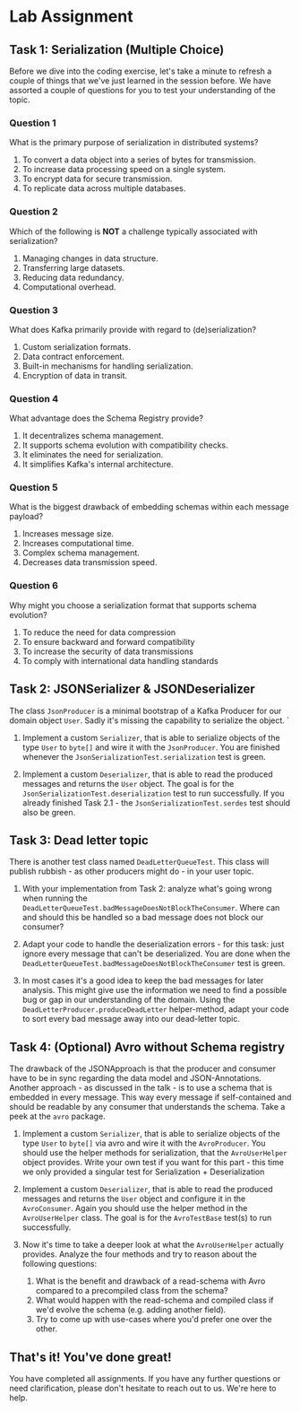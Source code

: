 # Lab Assignment

## Task 1: Serialization (Multiple Choice)

Before we dive into the coding exercise, let's take a minute to refresh a couple of things that we've just learned in the session before. We have assorted a couple of questions for you to test your understanding of the topic.


### Question 1

What is the primary purpose of serialization in distributed systems?

1. To convert a data object into a series of bytes for transmission.
2. To increase data processing speed on a single system.
3. To encrypt data for secure transmission.
4. To replicate data across multiple databases.

### Question 2

Which of the following is **NOT** a challenge typically associated with serialization?

1. Managing changes in data structure.
2. Transferring large datasets.
3. Reducing data redundancy.
4. Computational overhead.

### Question 3

What does Kafka primarily provide with regard to (de)serialization?

1. Custom serialization formats.
2. Data contract enforcement.
3. Built-in mechanisms for handling serialization.
4. Encryption of data in transit.

### Question 4

What advantage does the Schema Registry provide?

1. It decentralizes schema management.
2. It supports schema evolution with compatibility checks.
3. It eliminates the need for serialization.
4. It simplifies Kafka's internal architecture.

### Question 5

What is the biggest drawback of embedding schemas within each message payload?
 
1. Increases message size.
2. Increases computational time.
3. Complex schema management.
4. Decreases data transmission speed.

### Question 6

Why might you choose a serialization format that supports schema evolution?

1. To reduce the need for data compression
2. To ensure backward and forward compatibility
3. To increase the security of data transmissions
4. To comply with international data handling standards


## Task 2: JSONSerializer & JSONDeserializer

The class `JsonProducer` is a minimal bootstrap of a Kafka Producer for our domain object `User`. Sadly it's missing the capability to serialize the object.
`
1. Implement a custom `Serializer`, that is able to serialize objects of the type `User` to `byte[]` and wire it with the `JsonProducer`. You are finished whenever the `JsonSerializationTest.serialization` test is green.

2. Implement a custom `Deserializer`, that is able to read the produced messages and returns the `User` object. The goal is for the `JsonSerializationTest.deserialization` test to run successfully. If you already finished Task 2.1 - the `JsonSerializationTest.serdes` test should also be green.


## Task 3: Dead letter topic

There is another test class named `DeadLetterQueueTest`. This class will publish rubbish - as other producers might do - in your user topic. 

1. With your implementation from Task 2: analyze what's going wrong when running the `DeadLetterQueueTest.badMessageDoesNotBlockTheConsumer`. Where can and should this be handled so a bad message does not block our consumer?

2. Adapt your code to handle the deserialization errors - for this task: just ignore every message that can't be deserialized. You are done when the `DeadLetterQueueTest.badMessageDoesNotBlockTheConsumer` test is green.

3. In most cases it's a good idea to keep the bad messages for later analysis. This might give use the information we need to find a possible bug or gap in our understanding of the domain. Using the `DeadLetterProducer.produceDeadLetter` helper-method, adapt your code to sort every bad message away into our dead-letter topic. 

## Task 4: (Optional) Avro without Schema registry

The drawback of the JSONApproach is that the producer and consumer have to be in sync regarding the data model and JSON-Annotations. Another approach - as discussed in the talk - is to use a schema that is embedded in every message. This way every message if self-contained and should be readable by any consumer that understands the schema. Take a peek at the `avro` package. 

1. Implement a custom `Serializer`, that is able to serialize objects of the type `User` to `byte[]` via avro and wire it with the `AvroProducer`. You should use the helper methods for serialization, that the `AvroUserHelper` object provides. Write your own test if you want for this part - this time we only provided a singular test for Serialization + Deserialization

2. Implement a custom `Deserializer`, that is able to read the produced messages and returns the `User` object and configure it in the `AvroConsumer`. Again you should use the helper method in the `AvroUserHelper` class. The goal is for the `AvroTestBase` test(s) to run successfully.

3. Now it's time to take a deeper look at what the `AvroUserHelper` actually provides. Analyze the four methods and try to reason about the following questions:
   1. What is the benefit and drawback of a read-schema with Avro compared to a precompiled class from the schema?
   2. What would happen with the read-schema and compiled class if we'd evolve the schema (e.g. adding another field).
   3. Try to come up with use-cases where you'd prefer one over the other.

## That's it! You've done great!

You have completed all assignments. If you have any further questions or need clarification, please don't hesitate to reach out to us. We're here to help.